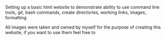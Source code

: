 Setting up a basic html website to demonstrate ability to use 
command line tools, git, bash commands, create directories,
working links, images, formatting

All images were taken and owned by myself for the purpose of creating this website, if you want to use them feel free to